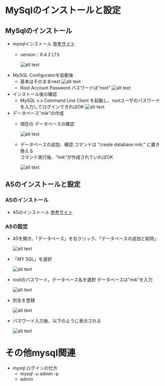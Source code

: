# MySqlのインストールと設定
## MySqlのインストール
  * mysqlインストール [参考サイト](https://qiita.com/aki_number16/items/bff7aab79fb8c9657b62)
    * version：8.4.2 LTS
      
      ![alt text](Readme_mysqlimages/Readme_mysql.png)  
  * MySQL Configuratorを起動後
    * 基本はそのままnext
      ![alt text](Readme_mysqlimages/Readme_mysql-1.png)    
    * Root Account Password  パスワードは"root"
      ![alt text](Readme_mysqlimages/Readme_mysql-2.png)
  * インストール後の確認
    * MySQL x.x Command Line Client を起動し、rootユーザのパスワードを入力してログインできればOK
      ![alt text](Readme_mysqlimages/Readme_mysql-3.png)
  * データベース"mik"の作成
    * 現在の データベースの確認
      
      ![alt text](Readme_mysqlimages/Readme_mysql-4.png)
      
    * データベースの追加、確認
      コマンドは "create database mik;" に置き換える  
      コマンド実行後、"mik"が作成されていればOK  
      
      ![alt text](Readme_mysqlimages/Readme_mysql-5.png)
## A5のインストールと設定
### A5のインストール
* A5のインストール [参考サイト](https://www.a5m2.mmatsubara.com/)
### A5の設定
  * A5を開き、「データベース」を右クリック、「データベースの追加と削除」
    
    ![alt text](Readme_mysqlimages/Readme_mysql-6.png)
    
  * 「MY SQL」を選択
    
    ![alt text](Readme_mysqlimages/Readme_mysql-7.png)
    
  * rootのパスワード。データベース名を選択
    データベースは"mik"を入力

    ![alt text](Readme_mysqlimages/Readme_mysql-8.png)
    
  * 別名を登録
    
    ![alt text](Readme_mysqlimages/Readme_mysql-9.png)
    
  * パスワード入力後、以下のように表示される
    
    ![alt text](Readme_mysqlimages/Readme_mysql-10.png)


# その他mysql関連
* mysql ログインの仕方
  * mysql -u admin -p
  * admin

